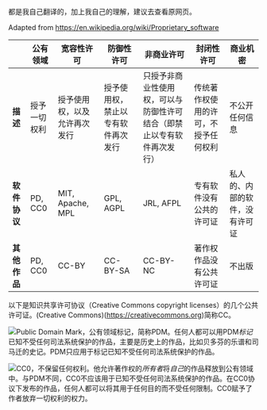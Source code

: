 都是我自己翻译的，加上我自己的理解，建议去查看原网页。

Adapted from https://en.wikipedia.org/wiki/Proprietary_software

<a>&nbsp;</a>|公有领域|宽容性许可|防御性许可|非商业许可|封闭性许可|商业机密|
---|---|---|---|---|---|---|
**描述**|授予一切权利|授予使用权，以及允许再次发行|授予使用权，禁止以专有软件再次发行|只授予非商业性使用权，可以与防御性许可结合（即禁止以专有软件再次发行）|传统著作权使用的许可，不授予任何权利|不公开任何信息|
**软件协议**|PD, CC0|MIT, Apache, MPL|GPL, AGPL|JRL, AFPL|专有软件没有公共的许可证|私人的、内部的软件，没有许可证|
**其他作品**|PD, CC0|CC-BY|CC-BY-SA|CC-BY-NC|著作权作品没有公共许可证|不出版|

以下是知识共享许可协议（Creative Commons copyright licenses）的几个公共许可证。(Creative Commons)(https://creativecommons.org)简称CC。

![](https://i.creativecommons.org/p/mark/1.0/88x31.png)Public Domain Mark，公有领域标记，简称PDM。任何人都可以用PDM*标记*已知不受任何司法系统保护的作品，主要是历史上的作品，比如贝多芬的乐谱和司马迁的史记。PDM只应用于标记已知不受任何司法系统保护的作品。

![](https://i.creativecommons.org/p/zero/1.0/88x31.png)CC0，不保留任何权利。他允许著作权的*所有者*将*自己*的作品释放到公有领域中。与PDM不同，CC0不应该用于已知不受任何司法系统保护的作品。在CC0协议下发布的作品，任何人都可以将其用于任何目的而不受任何限制。CC0赋予了作者放弃一切权利的权力。


